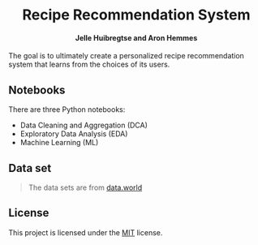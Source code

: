 <p align="center">
  <h1 align="center">Recipe Recommendation System</h1>
  <h4 align="center">
  <strong>Jelle Huibregtse and Aron Hemmes</strong>
  </h4>
</p>

The goal is to ultimately create a personalized recipe recommendation system that learns from the choices of its users.

## Notebooks

There are three Python notebooks:

- Data Cleaning and Aggregation (DCA)
- Exploratory Data Analysis (EDA)
- Machine Learning (ML)

## Data set

> The data sets are from [data.world](https://data.world/atlas-query/cookbook)

## License

This project is licensed under the [MIT](https://opensource.org/licenses/MIT) license.